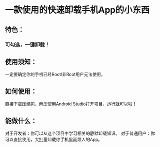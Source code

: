# 一款使用的快速卸载手机App的小东西
## 特色：
### 可勾选，一键卸载！
## 使用须知：
一定要确定你的手机已经Root!非Root用户无法使用。
## 如何使用：
直接下载压缩包，解压使用Android Studio打开项目，运行就可以啦！
## 能做什么：
对于开发者：你可以从这个项目中学习相关的静默卸载知识。
对于普通用户：你可以直接使用，大批量卸载你手机里面烦人的App。
